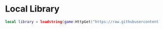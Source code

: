 # Local Library
```lua
local library = loadstring(game:HttpGet("https://raw.githubusercontent.com/GreenDeno/Venyx-UI-Library/main/source.lua"))()
```


